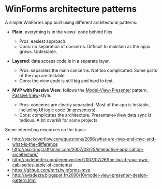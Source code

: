 # WinForms architecture patterns

A simple WinForms app built using different architectural patterns:

* **Plain**: everything is in the views' code behind files.
    * Pros: easiest approach.
    * Cons: no separation of concerns. Difficult to maintain as the apps grows. Untestable.

* **Layered**: data access code is in a separate layer.
    * Pros: separates the main concerns. Not too complicated. Some parts of the app are testable.
    * Cons: the view code is still big and hard to test.

* **MVP with Passive View**: follows the [Model-View-Presenter](https://en.wikipedia.org/wiki/Model%E2%80%93view%E2%80%93presenter) pattern, [Passive View](http://www.martinfowler.com/eaaDev/PassiveScreen.html)-style.
    * Pros: concerns are clearly separated. Most of the app is testable, including UI logic code (in presenters).
    * Cons: complicates the architecture. Presenter<->View data sync is tedious. A bit overkill for some projects.

Some interesting resources on the topic:

* http://stackoverflow.com/questions/2056/what-are-mvp-and-mvc-and-what-is-the-difference
* http://aspiringcraftsman.com/2007/08/25/interactive-application-architecture/
* http://codebetter.com/jeremymiller/2007/07/26/the-build-your-own-cab-series-table-of-contents/
* https://github.com/mrts/winforms-mvp
* http://aviadezra.blogspot.fr/2008/10/model-view-presenter-design-pattern.html




